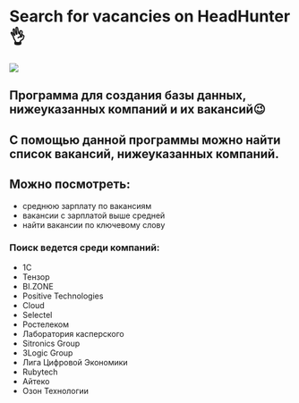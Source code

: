 <h1>Search for vacancies on HeadHunter👌</h1>
<img src="https://www.highamferrers-tc.gov.uk/images/1564363/large.jpg">
<h2>Программа для создания базы данных, нижеуказанных компаний и их вакансий😉</h2>
<h2>С помощью данной программы можно найти список вакансий, нижеуказанных компаний.</h2>
<h2>Можно посмотреть:</h2>

+ среднюю зарплату по вакансиям
+ вакансии с зарплатой выше средней
+ найти вакансии по ключевому слову

<h3>Поиск ведется среди компаний:</h3>

+ 1C
+ Тензор
+ BI.ZONE
+ Positive Technologies
+ Cloud
+ Selectel
+ Ростелеком
+ Лаборатория касперского
+ Sitronics Group
+ 3Logic Group
+ Лига Цифровой Экономики
+ Rubytech
+ Айтеко
+ Озон Технологии

